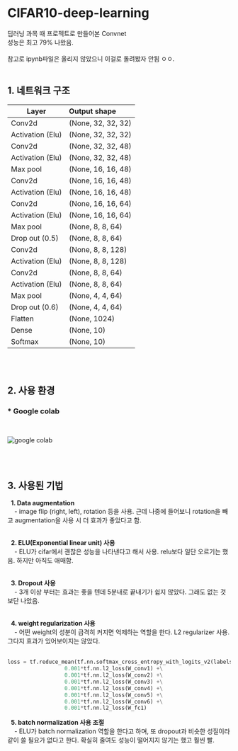 # CIFAR10-deep-learning
딥러닝 과목 때 프로젝트로 만들어본 Convnet<br>
성능은 최고 79% 나왔음.<br><br>
참고로 ipynb파일은 올리지 않았으니 이걸로 돌려봤자 안됨 ㅇㅇ.<br><br>

## 1. 네트워크 구조
| Layer | Output shape |
|---|:---|
Conv2d	| (None, 32, 32, 32)
Activation (Elu) |	(None, 32, 32, 32)
Conv2d|	(None, 32, 32, 48)
Activation (Elu)|	(None, 32, 32, 48)
Max pool	|(None, 16, 16, 48)
Conv2d	|(None, 16, 16, 48)
Activation (Elu)|	(None, 16, 16, 48)
Conv2d|	(None, 16, 16, 64)
Activation (Elu)|	(None, 16, 16, 64)
Max pool	|(None, 8, 8, 64)
Drop out (0.5)	|(None, 8, 8, 64)
Conv2d	|(None, 8, 8, 128)
Activation (Elu)|	(None, 8, 8, 128)
Conv2d	|(None, 8, 8, 64)
Activation (Elu)|	(None, 8, 8, 64)
Max pool	|(None, 4, 4, 64)
Drop out (0.6)	|(None, 4, 4, 64)
Flatten	|(None, 1024)
Dense|	(None, 10)
Softmax|	(None, 10)
<br>
<br>

## 2. 사용 환경
### * Google colab
<br>

![google colab](https://user-images.githubusercontent.com/43025974/50833588-06ffe800-1395-11e9-82b9-c211cd2a1286.png)

<br>
<br>

## 3. 사용된 기법
&nbsp;&nbsp;**1. Data augmentation** <br>
&nbsp;&nbsp;&nbsp;&nbsp;- image flip (right, left), rotation 등을 사용. 근데 나중에 들어보니 rotation을 빼고 augmentation을 사용 시 더 효과가 좋았다고 함.<br><br>

&nbsp;&nbsp;**2. ELU(Exponential linear unit) 사용**  <br>
&nbsp;&nbsp;&nbsp;&nbsp;- ELU가 cifar에서 괜찮은 성능을 나타낸다고 해서 사용. relu보다 일단 오르기는 했음. 하지만 아직도 애매함.<br><br>

&nbsp;&nbsp;**3. Dropout 사용**  <br>
&nbsp;&nbsp;&nbsp;&nbsp;- 3개 이상 부터는 효과는 좋을 텐데 5분내로 끝내기가 쉽지 않았다. 그래도 없는 것 보단 나았음.<br><br>

&nbsp;&nbsp;**4. weight regularization 사용**  <br>
&nbsp;&nbsp;&nbsp;&nbsp;- 어떤 weight의 성분이 급격히 커지면 억제하는 역할을 한다. L2 regularizer 사용. 그다지 효과가 있어보이지는 않았다.<br><br>
  ```python
  loss = tf.reduce_mean(tf.nn.softmax_cross_entropy_with_logits_v2(labels=Y, logits=logits)) +\
                    0.001*tf.nn.l2_loss(W_conv1) +\
                    0.001*tf.nn.l2_loss(W_conv2) +\
                    0.001*tf.nn.l2_loss(W_conv3) +\
                    0.001*tf.nn.l2_loss(W_conv4) +\
                    0.001*tf.nn.l2_loss(W_conv5) +\
                    0.001*tf.nn.l2_loss(W_conv6) +\
                    0.001*tf.nn.l2_loss(W_fc1)        
  ```

&nbsp;&nbsp;**5. batch normalization 사용 조절**  
&nbsp;&nbsp;&nbsp;&nbsp;- ELU가 batch normalization 역할을 한다고 하며, 또 dropout과 비슷한 성질이라 같이 쓸 필요가 없다고 한다. 확실히 줄여도 성능이 떨어지지 않기는 했고 훨씬 빨.<br><br>
